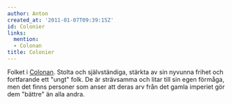 ```yaml
---
author: Anton
created_at: '2011-01-07T09:39:15Z'
id: Colonier
links:
  mention:
  - Colonan
title: Colonier
---
```


Folket i [Colonan]. Stolta och självständiga, stärkta av sin nyvunna frihet och fortfarande ett
"ungt" folk. De är strävsamma och litar till sin egen förmåga, men det finns personer som anser att
deras arv från det gamla imperiet gör dem "bättre" än alla andra.

  [Colonan]: Colonan
